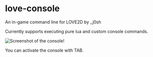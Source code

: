 # love-console
An in-game command line for LOVE2D by _j0sh

Currently supports executing pure lua and custom console commands.

![Screenshot of the console!](http://i.imgur.com/kWLQKmf.png "Screenshot of the console in action!")

You can activate the console with TAB.
